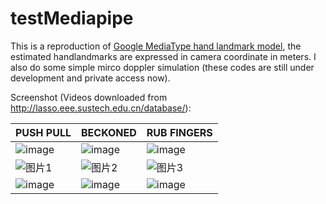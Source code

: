 # testMediapipe

This is a reproduction of [Google MediaType hand landmark model](https://google.github.io/mediapipe/solutions/hands.html), the estimated handlandmarks are expressed in camera coordinate in meters. I also do some simple mirco doppler simulation (these codes are still under development and private access now).

Screenshot (Videos downloaded from http://lasso.eee.sustech.edu.cn/database/):

|PUSH PULL  |BECKONED   |RUB FINGERS   |
|---|---|---|
|![image](https://user-images.githubusercontent.com/66763689/226080794-d23f68e4-64cb-4cd5-ae9a-9e43bf2cee6b.png)|![image](https://user-images.githubusercontent.com/66763689/226080796-27ce62f4-635b-4723-bc3e-a06cb29044bb.png)|![image](https://user-images.githubusercontent.com/66763689/226080803-1e7f763d-e279-4796-b9fd-623384f7abe9.png)|
|![图片1](https://user-images.githubusercontent.com/66763689/226081148-1509d0cb-0667-451a-b8a5-fd205507949b.gif)   |![图片2](https://user-images.githubusercontent.com/66763689/226081161-9b4171b6-a936-4c4b-b510-016d4cb4513c.gif)|![图片3](https://user-images.githubusercontent.com/66763689/226081176-0befb004-d1d9-4147-99ea-2e8dc7db2424.gif)|
|![image](https://user-images.githubusercontent.com/66763689/226081205-0b75683c-d851-4e12-a063-bca84dd3f0b7.png)|![image](https://user-images.githubusercontent.com/66763689/226081215-7078fbea-3689-406d-a67d-5a478b056dce.png)|![image](https://user-images.githubusercontent.com/66763689/226081234-c55458cb-a69c-43ae-b718-63b51f07f3b6.png)|








